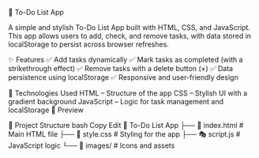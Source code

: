 📝 To-Do List App

A simple and stylish To-Do List App built with HTML, CSS, and JavaScript. This app allows users to add, check, and remove tasks, with data stored in localStorage to persist across browser refreshes.

✨ Features
✅ Add tasks dynamically
✅ Mark tasks as completed (with a strikethrough effect)
✅ Remove tasks with a delete button (×)
✅ Data persistence using localStorage
✅ Responsive and user-friendly design

🚀 Technologies Used
HTML – Structure of the app
CSS – Stylish UI with a gradient background
JavaScript – Logic for task management and localStorage
📸 Preview

📂 Project Structure
bash
Copy
Edit
📂 To-Do List App
├── 📜 index.html  # Main HTML file
├── 🎨 style.css   # Styling for the app
├── 🎭 script.js   # JavaScript logic
└── 📁 images/     # Icons and assets

